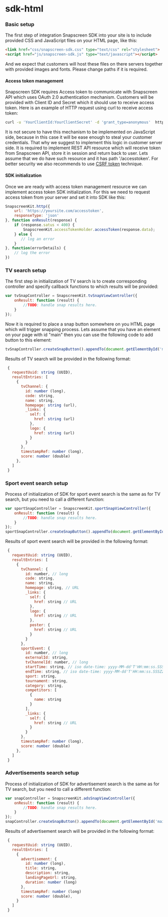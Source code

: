 # sdk-html

### Basic setup
The first step of integration Snapscreen SDK into your site is to include provided CSS and JavaScript files 
on your HTML page, like this:
```html
<link href="css/snapscreen-sdk.css" type="text/css" rel="stylesheet">
<script href="js/snapscreen-sdk.js" type="text/javascript"></script>
```
And we expect that customers will host these files on there servers together with provided images and fonts. 
Please change paths if it is required.
#### Access token management
Snapscreen SDK requires Access token to communicate with Snapscreen API which uses 
OAuth 2.0 authentication mechanism. Customers will be provided with Client ID and Secret which it should use 
to receive access token. Here is an example of HTTP request using curl to receive access token:
```bash
curl -u 'YourClientId:YourClientSecret' -d 'grant_type=anonymous'  https://api-dev.snapscreen.com/api/oauth/token
```
It is not secure to have this mechanism to be implemented on JavaScript side, because in this case it will be 
ease enough to steal your customer credentials. That why we suggest to implement this logic in customer server side. 
It is required to implement REST API resource which will receive token from Snapscreen API, store it in session 
and return back to user. Lets assume that we do have such resource and it has path '/accesstoken'. 
For better security we also recommends to use [CSRF token](https://www.owasp.org/index.php/Cross-Site_Request_Forgery_(CSRF)_Prevention_Cheat_Sheet#Synchronizer_.28CSRF.29_Tokens) technique.
#### SDK initialization
Once we are ready with access token management resource we can implement access token SDK initialization. 
For this we need to request access token from your server and set it into SDK like this:
```javascript
SnapscreenKit.http({
    url: 'https://yoursite.com/accesstoken',
    responseType: 'json'
}, function onResult(response) {
    if (response.satus < 400) {
        SnapscreenKit.accessTokenHolder.accessToken(response.data);
    } else {
       // log an error
    }
}, function(errorDetails) {
    // log the error 
})

```
### TV search setup
The first step in initialization of TV search is to create corresponding controller and specify callback functions 
to which results will be provided:
```javascript
var tvSnapController = SnapscreenKit.tvSnapViewController({
    onResult: function (result) {
        //TODO: handle snap results here.
    }
});
```
Now it is required to place a snap button somewhere on you HTML page which will trigger snapping process. Lets assume 
that you have an element on your page with id "main" then you can use the following code to add button to this element:
```javascript
tvSnapController.createSnapButton().appendTo(document.getElementById('main'));
```
Results of TV search will be provided in the following format:
```javascript
 {
   requestUuid: string (UUID),
   resultEntries: [
     {
       tvChannel: {
         id: number (long),
         code: string,
         name: string,
         homepage: string (url),
         _links: {
           self: {
             href: string (url)
           },
           logo: {
             href: string (url)
           }
         }
       },
       timestampRef: number (long),
       score: number (double)
     },
   ]
 }
```
### Sport event search setup
Process of initialization of SDK for sport event search is the same as for TV search, but you need to call
a different function:
```javascript
var sportSnapController = SnapscreenKit.sportSnapViewController({
    onResult: function (result) {
        //TODO: handle snap results here.
    }
});
sportSnapController.createSnapButton().appendTo(document.getElementById('main'));
```
Results of sport event search will be provided in the following format:
```javascript
 {
   requestUuid: string (UUID),
   resultEntries: [
     {
       tvChannel: {
         id: number, // long
         code: string,
         name: string,
         homepage: string, // URL
         _links: {
           self: {
             href: string // URL
           },
           logo: {
             href: string // URL
           },
           poster: {
             href: string // URL
           }
         }
       },
       sportEvent: {
         id: number, // long
         externalId: string,
         tvChannelId: number, // long
         startTime: string, // iso date-time: yyyy-MM-dd'T'HH:mm:ss.SSSZZ
         endTime: string, // iso date-time: yyyy-MM-dd'T'HH:mm:ss.SSSZZ
         sport: string,
         tournament: string,
         category: string,
         competitors: [
           {
             name: string
           }
         ],
         _links: {
           self: {
             href: string // URL
           }
         }
       },
       timestampRef: number (long),
       score: number (double)
     },
   ]
 }
```
### Advertisements search setup
Process of initialization of SDK for advertisement search is the same as for TV search, but you need to call
a different function:
```javascript
var snapController = SnapscreenKit.adsSnapViewController({
    onResult: function (result) {
        //TODO: handle snap results here.
    }
});
snapController.createSnapButton().appendTo(document.getElementById('main'));
```
Results of advertisement search will be provided in the following format:
```javascript
 {
   requestUuid: string (UUID),
   resultEntries: [
     {
       advertisement: {
         id: number (long),
         title: string,
         description: string,
         landingPageUrl: string,
         duration: number (long)
       },
       timestampRef: number (long)
       score: number (double),
     }
   ]
 }
```